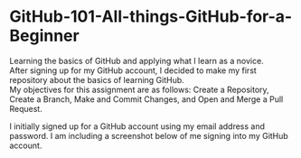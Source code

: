 # GitHub-101-All-things-GitHub-for-a-Beginner
Learning the basics of GitHub and applying what I learn as a novice.  
After signing up for my GitHub account, I decided to make my first repository about the basics of learning GitHub.  
My objectives for this assignment are as follows:
Create a Repository,
Create a Branch,
Make and Commit Changes,
and Open and Merge a Pull Request.

I initially signed up for a GitHub account using my email address and password.  I am including a screenshot below of me signing into my GitHub account.  
